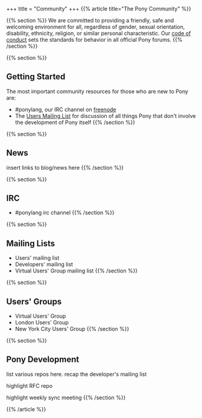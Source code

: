 +++
title = "Community"
+++
{{% article title="The Pony Community" %}}

{{% section %}}
We are committed to providing a friendly, safe and welcoming environment for all, regardless of gender, sexual orientation, disability, ethnicity, religion, or similar personal characteristic. Our [code of conduct](code-of-conduct) sets the standards for behavior in all official Pony forums.
{{% /section %}}

{{% section %}}
## Getting Started

The most important community resources for those who are new to Pony are:

* #ponylang, our IRC channel on [freenode](https://freenode.net)
* The [Users Mailing List](https://pony.groups.io/g/user) for discussion of all things Pony that don't involve the development of Pony itself
{{% /section %}}

{{% section %}}
## News

insert links to blog/news here
{{% /section %}}

{{% section %}}
## IRC

* #ponylang irc channel
{{% /section %}}

{{% section %}}

## Mailing Lists

* Users' mailing list
* Developers' mailing list
* Virtual Users' Group mailing list
{{% /section %}}

{{% section %}}
## Users' Groups

* Virtual Users' Group
* London Users' Group
* New York City Users' Group
{{% /section %}}

{{% section %}}
## Pony Development

list various repos here. recap the developer's mailing list

highlight RFC repo

highlight weekly sync meeting
{{% /section %}}

{{% /article %}}

